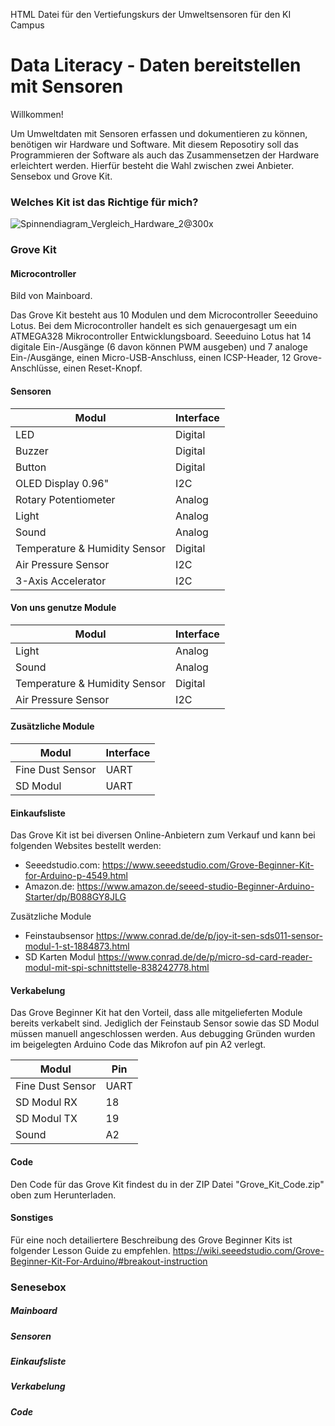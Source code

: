 HTML Datei für den Vertiefungskurs der Umweltsensoren für den KI Campus

# Data Literacy - Daten bereitstellen mit Sensoren
Willkommen!

Um Umweltdaten mit Sensoren erfassen und dokumentieren zu können, benötigen wir Hardware und Software. Mit diesem Reposotiry soll das Programmieren der Software als auch das Zusammensetzen der Hardware erleichtert werden. Hierfür besteht die Wahl zwischen zwei Anbieter. Sensebox und Grove Kit. 

###   Welches Kit ist das Richtige für mich?

![Spinnendiagram_Vergleich_Hardware_2@300x](https://user-images.githubusercontent.com/100515435/199057365-67ea04a7-ceb1-4e77-8f58-3876eeb12f09.png)


### Grove Kit
#### Microcontroller

Bild von Mainboard. 

Das Grove Kit besteht aus 10 Modulen und dem Microcontroller Seeeduino Lotus. Bei dem Microcontroller handelt es sich genauergesagt um ein ATMEGA328 Mikrocontroller Entwicklungsboard. Seeeduino Lotus hat 14 digitale Ein-/Ausgänge (6 davon können PWM ausgeben) und 7 analoge Ein-/Ausgänge, einen Micro-USB-Anschluss, einen ICSP-Header, 12 Grove-Anschlüsse, einen Reset-Knopf.


#### Sensoren

| Modul  | Interface |
| ------------- | ------------- |
| LED | Digital  |
| Buzzer| Digital  |
| Button | Digital  |
| OLED Display 0.96"| I2C  |
| Rotary Potentiometer | Analog  |
| Light| Analog  |
| Sound | Analog  |
| Temperature & Humidity Sensor| Digital  |
| Air Pressure Sensor|  	I2C  |
| 3-Axis Accelerator |  	I2C  |

#### Von uns genutze Module

| Modul  | Interface |
| ------------- | ------------- |
| Light| Analog  |
| Sound | Analog  |
| Temperature & Humidity Sensor| Digital  |
| Air Pressure Sensor|  	I2C  |

#### Zusätzliche Module

| Modul  | Interface |
| ------------- | ------------- |
| Fine Dust Sensor| UART  |
| SD Modul | UART |

#### Einkaufsliste

Das Grove Kit ist bei diversen Online-Anbietern zum Verkauf und kann bei folgenden Websites bestellt werden:
- Seeedstudio.com: https://www.seeedstudio.com/Grove-Beginner-Kit-for-Arduino-p-4549.html
- Amazon.de: https://www.amazon.de/seeed-studio-Beginner-Arduino-Starter/dp/B088GY8JLG

Zusätzliche Module
- Feinstaubsensor https://www.conrad.de/de/p/joy-it-sen-sds011-sensor-modul-1-st-1884873.html
- SD Karten Modul https://www.conrad.de/de/p/micro-sd-card-reader-modul-mit-spi-schnittstelle-838242778.html

#### Verkabelung

Das Grove Beginner Kit hat den Vorteil, dass alle mitgelieferten Module bereits verkabelt sind. Jediglich der Feinstaub Sensor sowie das SD Modul müssen manuell angeschlossen werden. Aus debugging Gründen wurden im beigelegten Arduino Code das Mikrofon auf pin A2 verlegt. 

| Modul  | Pin |
| ------------- | ------------- |
| Fine Dust Sensor| UART  |
| SD Modul RX | 18 |
| SD Modul TX | 19 |
| Sound | A2  |


#### Code
Den Code für das Grove Kit findest du in der ZIP Datei "Grove_Kit_Code.zip" oben zum Herunterladen.

#### Sonstiges

Für eine noch detailiertere Beschreibung des Grove Beginner Kits ist folgender Lesson Guide zu empfehlen. 
https://wiki.seeedstudio.com/Grove-Beginner-Kit-For-Arduino/#breakout-instruction

### Senesebox
##### Mainboard
##### Sensoren
##### Einkaufsliste
##### Verkabelung
##### Code
